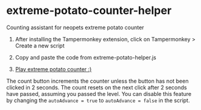 # extreme-potato-counter-helper
Counting assistant for neopets extreme potato counter

1. After installing the Tampermonkey extension, click on Tampermonkey > Create a new script

2. Copy and paste the code from extreme-potato-helper.js

3. [Play extreme potato counter :)](http://www.neopets.com/games/game.phtml?game_id=226)

The count button increments the counter unless the button has not been clicked in 2 seconds. The count resets on the next click after 2 seconds have passed, assuming you passed the level. You can disable this feature by changing the `autoAdvance = true` to `autoAdvance = false` in the script.


